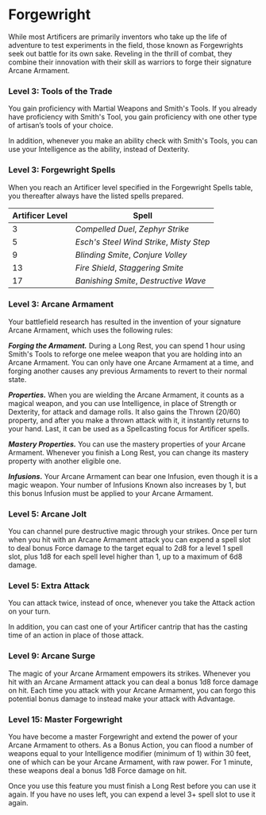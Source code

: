 # Forgewright

While most Artificers are primarily inventors who take up the life of adventure to test experiments in the field, those known as Forgewrights seek out battle for its own sake. Reveling in the thrill of combat, they combine their innovation with their skill as warriors to forge their signature Arcane Armament.

### Level 3: Tools of the Trade

You gain proficiency with Martial Weapons and Smith's Tools. If you already have proficiency with Smith's Tool, you gain proficiency with one other type of artisan’s tools of your choice.

In addition, whenever you make an ability check with Smith's Tools, you can use your Intelligence as the ability, instead of Dexterity.

### Level 3: Forgewright Spells

When you reach an Artificer level specified in the Forgewright Spells table, you thereafter always have the listed spells prepared.

| Artificer Level | Spell |
|---|---|
| 3 | *Compelled Duel*, *Zephyr Strike* |
| 5 | *Esch's Steel Wind Strike*, *Misty Step* |
| 9 | *Blinding Smite*, *Conjure Volley* |
| 13 | *Fire Shield*, *Staggering Smite* |
| 17 | *Banishing Smite*, *Destructive Wave* |

### Level 3: Arcane Armament

Your battlefield research has resulted in the invention of your signature Arcane Armament, which uses the following rules:

***Forging the Armament.*** During a Long Rest, you can spend 1 hour using Smith's Tools to reforge one melee weapon that you are holding into an Arcane Armament. You can only have one Arcane Armament at a time, and forging another causes any previous Armaments to revert to their normal state.

***Properties.*** When you are wielding the Arcane Armament, it counts as a magical weapon, and you can use Intelligence, in place of Strength or Dexterity, for attack and damage rolls. It also gains the Thrown (20/60) property, and after you make a thrown attack with it, it instantly returns to your hand. Last, it can be used as a Spellcasting focus for Artificer spells.

***Mastery Properties.*** You can use the mastery properties of your Arcane Armament. Whenever you finish a Long Rest, you can change its mastery property with another eligible one.

***Infusions.*** Your Arcane Armament can bear one Infusion, even though it is a magic weapon. Your number of Infusions Known also increases by 1, but this bonus Infusion
must be applied to your Arcane Armament.

### Level 5: Arcane Jolt

You can channel pure destructive magic through your strikes. Once per turn when you hit with an Arcane Armament attack you can expend a spell slot to deal bonus Force damage to the target equal to 2d8 for a level 1 spell slot, plus 1d8 for each spell level higher than 1, up to a maximum of 6d8 damage.

### Level 5: Extra Attack

You can attack twice, instead of once, whenever you take the Attack action on your turn.

In addition, you can cast one of your Artificer cantrip that has the casting time of an action in place of those attack.

### Level 9: Arcane Surge

The magic of your Arcane Armament empowers its strikes. Whenever you hit with an Arcane Armament attack you can deal a bonus 1d8 force damage on hit. Each time you attack with your Arcane Armament, you can forgo this potential bonus damage to instead make your attack with Advantage.

### Level 15: Master Forgewright

You have become a master Forgewright and extend the power of your Arcane Armament to others. As a Bonus Action, you can flood a number of weapons equal to your Intelligence modifier (minimum of 1) within 30 feet, one of which can be your Arcane Armament, with raw power. For 1 minute, these weapons deal a bonus 1d8 Force damage on hit.

Once you use this feature you must finish a Long Rest before you can use it again. If you have no uses left, you can expend a level 3+ spell slot to use it again.